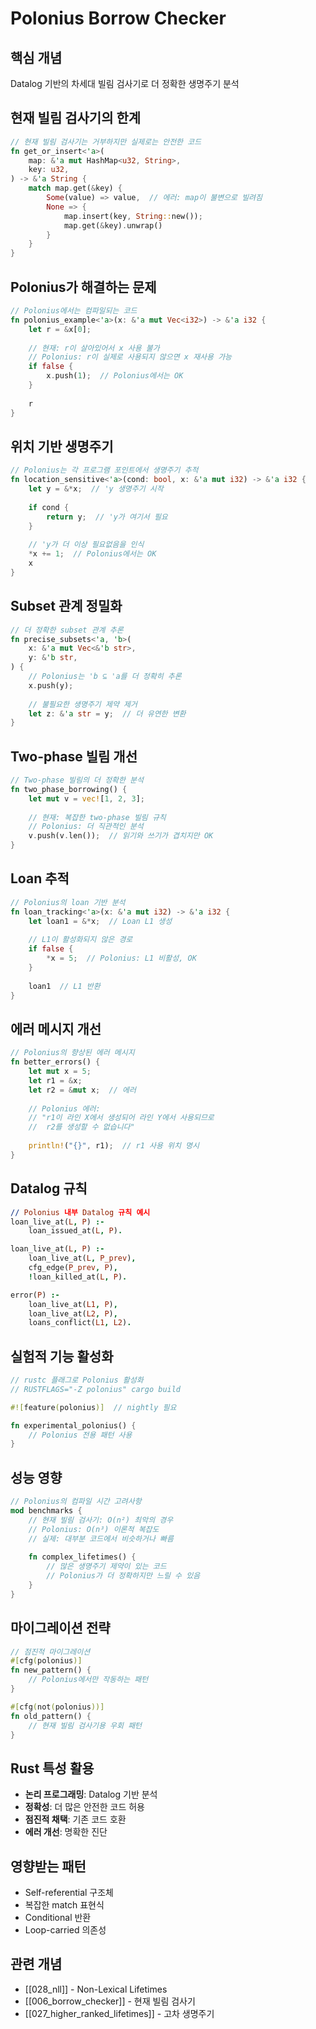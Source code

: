 # Polonius Borrow Checker

## 핵심 개념
Datalog 기반의 차세대 빌림 검사기로 더 정확한 생명주기 분석

## 현재 빌림 검사기의 한계
```rust
// 현재 빌림 검사기는 거부하지만 실제로는 안전한 코드
fn get_or_insert<'a>(
    map: &'a mut HashMap<u32, String>,
    key: u32,
) -> &'a String {
    match map.get(&key) {
        Some(value) => value,  // 에러: map이 불변으로 빌려짐
        None => {
            map.insert(key, String::new());
            map.get(&key).unwrap()
        }
    }
}
```

## Polonius가 해결하는 문제
```rust
// Polonius에서는 컴파일되는 코드
fn polonius_example<'a>(x: &'a mut Vec<i32>) -> &'a i32 {
    let r = &x[0];
    
    // 현재: r이 살아있어서 x 사용 불가
    // Polonius: r이 실제로 사용되지 않으면 x 재사용 가능
    if false {
        x.push(1);  // Polonius에서는 OK
    }
    
    r
}
```

## 위치 기반 생명주기
```rust
// Polonius는 각 프로그램 포인트에서 생명주기 추적
fn location_sensitive<'a>(cond: bool, x: &'a mut i32) -> &'a i32 {
    let y = &*x;  // 'y 생명주기 시작
    
    if cond {
        return y;  // 'y가 여기서 필요
    }
    
    // 'y가 더 이상 필요없음을 인식
    *x += 1;  // Polonius에서는 OK
    x
}
```

## Subset 관계 정밀화
```rust
// 더 정확한 subset 관계 추론
fn precise_subsets<'a, 'b>(
    x: &'a mut Vec<&'b str>,
    y: &'b str,
) {
    // Polonius는 'b ⊆ 'a를 더 정확히 추론
    x.push(y);
    
    // 불필요한 생명주기 제약 제거
    let z: &'a str = y;  // 더 유연한 변환
}
```

## Two-phase 빌림 개선
```rust
// Two-phase 빌림의 더 정확한 분석
fn two_phase_borrowing() {
    let mut v = vec![1, 2, 3];
    
    // 현재: 복잡한 two-phase 빌림 규칙
    // Polonius: 더 직관적인 분석
    v.push(v.len());  // 읽기와 쓰기가 겹치지만 OK
}
```

## Loan 추적
```rust
// Polonius의 loan 기반 분석
fn loan_tracking<'a>(x: &'a mut i32) -> &'a i32 {
    let loan1 = &*x;  // Loan L1 생성
    
    // L1이 활성화되지 않은 경로
    if false {
        *x = 5;  // Polonius: L1 비활성, OK
    }
    
    loan1  // L1 반환
}
```

## 에러 메시지 개선
```rust
// Polonius의 향상된 에러 메시지
fn better_errors() {
    let mut x = 5;
    let r1 = &x;
    let r2 = &mut x;  // 에러
    
    // Polonius 에러:
    // "r1이 라인 X에서 생성되어 라인 Y에서 사용되므로
    //  r2를 생성할 수 없습니다"
    
    println!("{}", r1);  // r1 사용 위치 명시
}
```

## Datalog 규칙
```prolog
// Polonius 내부 Datalog 규칙 예시
loan_live_at(L, P) :-
    loan_issued_at(L, P).

loan_live_at(L, P) :-
    loan_live_at(L, P_prev),
    cfg_edge(P_prev, P),
    !loan_killed_at(L, P).

error(P) :-
    loan_live_at(L1, P),
    loan_live_at(L2, P),
    loans_conflict(L1, L2).
```

## 실험적 기능 활성화
```rust
// rustc 플래그로 Polonius 활성화
// RUSTFLAGS="-Z polonius" cargo build

#![feature(polonius)]  // nightly 필요

fn experimental_polonius() {
    // Polonius 전용 패턴 사용
}
```

## 성능 영향
```rust
// Polonius의 컴파일 시간 고려사항
mod benchmarks {
    // 현재 빌림 검사기: O(n²) 최악의 경우
    // Polonius: O(n³) 이론적 복잡도
    // 실제: 대부분 코드에서 비슷하거나 빠름
    
    fn complex_lifetimes() {
        // 많은 생명주기 제약이 있는 코드
        // Polonius가 더 정확하지만 느릴 수 있음
    }
}
```

## 마이그레이션 전략
```rust
// 점진적 마이그레이션
#[cfg(polonius)]
fn new_pattern() {
    // Polonius에서만 작동하는 패턴
}

#[cfg(not(polonius))]
fn old_pattern() {
    // 현재 빌림 검사기용 우회 패턴
}
```

## Rust 특성 활용
- **논리 프로그래밍**: Datalog 기반 분석
- **정확성**: 더 많은 안전한 코드 허용
- **점진적 채택**: 기존 코드 호환
- **에러 개선**: 명확한 진단

## 영향받는 패턴
- Self-referential 구조체
- 복잡한 match 표현식
- Conditional 반환
- Loop-carried 의존성

## 관련 개념
- [[028_nll]] - Non-Lexical Lifetimes
- [[006_borrow_checker]] - 현재 빌림 검사기
- [[027_higher_ranked_lifetimes]] - 고차 생명주기